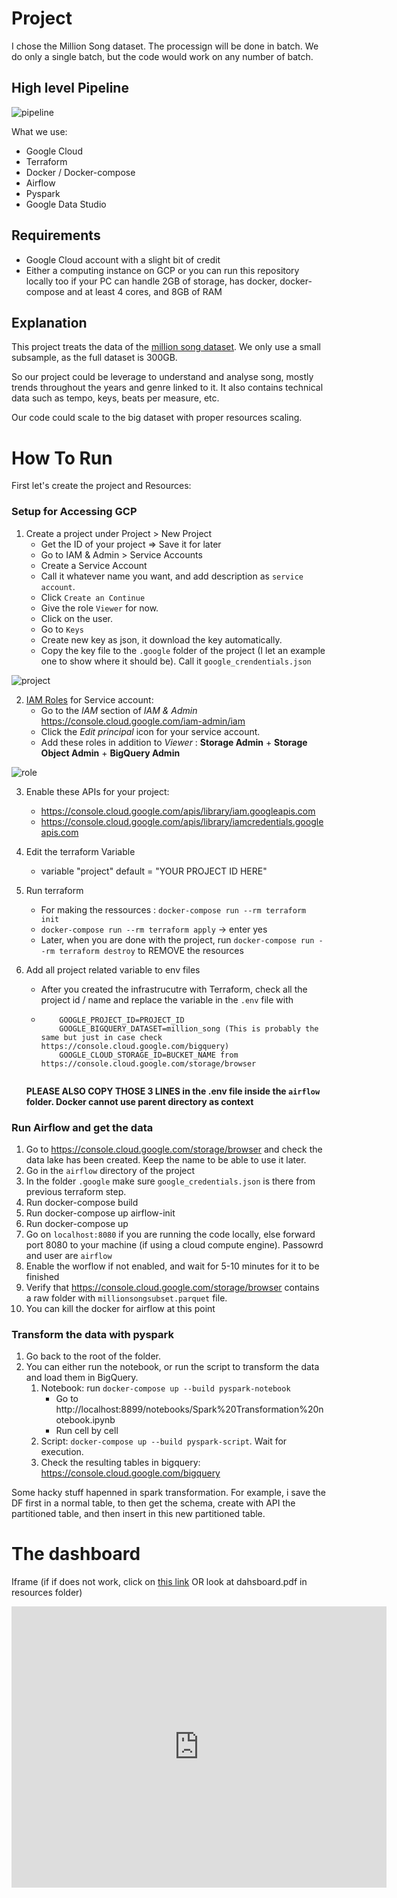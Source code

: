 # Project

I chose the Million Song dataset. The processign will be done in batch. We do only a single batch, but the code would work on any number of batch.


## High level Pipeline

![pipeline](/resources/pipeline.png)

What we use:
- Google Cloud
- Terraform
- Docker / Docker-compose
- Airflow
- Pyspark
- Google Data Studio

## Requirements
- Google Cloud account with a slight bit of credit
- Either a computing instance on GCP or you can run this repository locally too if your PC can handle 2GB of storage, has docker, docker-compose and at least 4 cores, and 8GB of RAM

## Explanation
This project treats the data of the [million song dataset](http://millionsongdataset.com/). We only use a small subsample, as the full dataset is 300GB.

So our project could be leverage to understand and analyse song, mostly trends throughout the years and genre linked to it.
It also contains technical data such as tempo, keys, beats per measure, etc.

Our code could scale to the big dataset with proper resources scaling.

# How To Run

First let's create the project and Resources:

### Setup for Accessing GCP

1. Create a project under Project  > New Project
    * Get the ID of your project => Save it for later
    * Go to IAM & Admin > Service Accounts
    * Create a Service Account
    * Call it whatever name you want, and add description as `service account`.
    * Click `Create an Continue`
    * Give the role `Viewer` for now.
    * Click on the user.
    * Go to `Keys`
    * Create new key as json, it download the key automatically.
    * Copy the key file to the `.google` folder of the project (I let an example one to show where it should be). Call it `google_crendentials.json`


![project](/resources/project.JPG)


2. [IAM Roles](https://cloud.google.com/storage/docs/access-control/iam-roles) for Service account:
   * Go to the *IAM* section of *IAM & Admin* https://console.cloud.google.com/iam-admin/iam
   * Click the *Edit principal* icon for your service account.
   * Add these roles in addition to *Viewer* : **Storage Admin** + **Storage Object Admin** + **BigQuery Admin**


![role](/resources/Viewer.JPG)


3. Enable these APIs for your project:
   * https://console.cloud.google.com/apis/library/iam.googleapis.com
   * https://console.cloud.google.com/apis/library/iamcredentials.googleapis.com
  
4. Edit the terraform Variable
   * variable "project" default = "YOUR PROJECT ID HERE"

5. Run terraform
    * For making the ressources : `docker-compose run --rm terraform init`
    *  `docker-compose run --rm terraform apply` -> enter yes
    * Later, when you are done with the project, run `docker-compose run --rm terraform destroy` to REMOVE the resources

6. Add all project related variable to env files
   * After you created the infrastrucutre with Terraform, check all the project id / name and replace the variable in the `.env` file with 
   * ```
         GOOGLE_PROJECT_ID=PROJECT_ID
         GOOGLE_BIGQUERY_DATASET=million_song (This is probably the same but just in case check https://console.cloud.google.com/bigquery)
         GOOGLE_CLOUD_STORAGE_ID=BUCKET_NAME from https://console.cloud.google.com/storage/browser
         
      ````

   **PLEASE ALSO COPY THOSE 3 LINES in the .env file inside the `airflow` folder. Docker cannot use parent directory as context**

### Run Airflow and get the data
1. Go to https://console.cloud.google.com/storage/browser and check the data lake has been created. Keep the name to be able to use it later.
2. Go in the `airflow` directory of the project
3. In the folder `.google` make sure `google_credentials.json` is there from previous terraform step.
4. Run docker-compose build
5. Run docker-compose up airflow-init
6. Run docker-compose up
7. Go on `localhost:8080` if you are running the code locally, else forward port 8080 to your machine (if using a cloud compute engine). Passowrd and user are  `airflow`
8. Enable the worflow if not enabled, and wait for 5-10 minutes for it to be finished
9. Verify that https://console.cloud.google.com/storage/browser contains a raw folder with `millionsongsubset.parquet` file.
10. You can kill the docker for airflow at this point


### Transform the data with pyspark
1. Go back to the root of the folder.
2. You can either run the notebook, or run the script to transform the data and load them in BigQuery.
   1. Notebook: run `docker-compose up --build pyspark-notebook`
      * Go to  http://localhost:8899/notebooks/Spark%20Transformation%20notebook.ipynb
      * Run cell by cell
   2. Script: `docker-compose up --build pyspark-script`. Wait for execution.
   3. Check the resulting tables in bigquery: https://console.cloud.google.com/bigquery

Some hacky stuff hapenned in spark transformation. For example, i save the DF first in a normal table, to then get the schema, create with API the partitioned table, and then insert in this new partitioned table.

# The dashboard

Iframe (if if does not work, click on [this link](https://datastudio.google.com/reporting/32e47161-22b5-46a0-9884-bff6410ec528) OR look at dahsboard.pdf in resources folder)

<iframe width="600" height="450" src="https://datastudio.google.com/embed/reporting/32e47161-22b5-46a0-9884-bff6410ec528/page/RG2oC" frameborder="0" style="border:0" allowfullscreen></iframe>